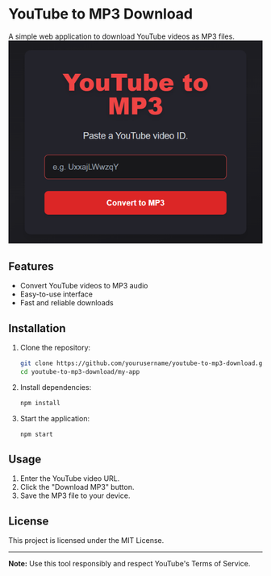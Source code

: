 # YouTube to MP3 Download

A simple web application to download YouTube videos as MP3 files.
![img](image.png)

## Features

- Convert YouTube videos to MP3 audio
- Easy-to-use interface
- Fast and reliable downloads

## Installation

1. Clone the repository:
   ```bash
   git clone https://github.com/yourusername/youtube-to-mp3-download.git
   cd youtube-to-mp3-download/my-app
   ```
2. Install dependencies:
   ```bash
   npm install
   ```
3. Start the application:
   ```bash
   npm start
   ```

## Usage

1. Enter the YouTube video URL.
2. Click the "Download MP3" button.
3. Save the MP3 file to your device.

## License

This project is licensed under the MIT License.

---

**Note:** Use this tool responsibly and respect YouTube's Terms of Service.
